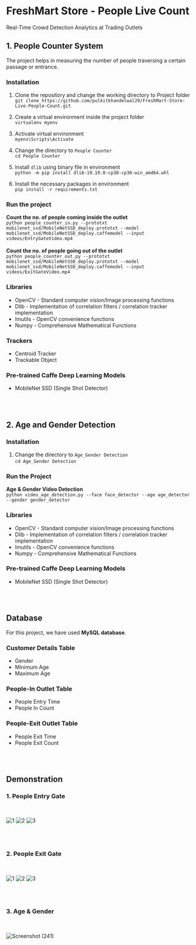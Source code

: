 # FreshMart Store - People Live Count
Real-Time Crowd Detection Analytics at Trading Outlets

## 1. People Counter System
The project helps in measuring the number of people traversing a certain passage or entrance.

### Installation
1. Clone the repository and change the working directory to Project folder<br>
`git clone https://github.com/pulkitkhandelwal29/FreshMart-Store-Live-People-Count.git`

2. Create a virtual environment inside the project folder<br>
`virtualenv myenv`

3. Activate virtual environment <br>
`myenv\Scripts\Activate`

4. Change the directory to `People Counter`<br>
`cd People Counter`

5. Install `dlib` using binary file in environment <br>
`python -m pip install dlib-19.19.0-cp38-cp38-win_amd64.whl`

5. Install the necessary packages in environment <br>
`pip install -r requirements.txt`

### Run the project
<b>Count the no. of people coming inside the outlet</b><br>
`python people_counter_in.py --prototxt mobilenet_ssd/MobileNetSSD_deploy.prototxt --model mobilenet_ssd/MobileNetSSD_deploy.caffemodel --input videos/EntryGateVideo.mp4`
<br><br>
<b>Count the no. of people going out of the outlet</b><br>
`python people_counter_out.py --prototxt mobilenet_ssd/MobileNetSSD_deploy.prototxt --model mobilenet_ssd/MobileNetSSD_deploy.caffemodel --input videos/ExitGateVideo.mp4`

### Libraries
* OpenCV - Standard computer vision/Image processing functions
* Dlib - Implementation of correlation filters / correlation tracker implementation
* Imutils - OpenCV convenience functions
* Numpy - Comprehensive Mathematical Functions

### Trackers 
* Centroid Tracker
* Trackable Object

### Pre-trained Caffe Deep Learning Models
* MobileNet SSD (Single Shot Detector)

<br><br>
## 2. Age and Gender Detection

### Installation

1. Change the directory to `Age_Gender Detection`<br>
`cd Age_Gender Detection`

### Run the Project

<b>Age & Gender Video Detection</b><br>
`python video_age_detection.py --face face_detector --age age_detector --gender gender_detector`

### Libraries
* OpenCV - Standard computer vision/Image processing functions
* Dlib - Implementation of correlation filters / correlation tracker implementation
* Imutils - OpenCV convenience functions
* Numpy - Comprehensive Mathematical Functions

### Pre-trained Caffe Deep Learning Models
* MobileNet SSD (Single Shot Detector)

<br><br>
## Database
For this project, we have used <b>MySQL database</b>.

### Customer Details Table
* Gender
* Minimum Age
* Maximum Age

### People-In Outlet Table
* People Entry Time
* People In Count

### People-Exit Outlet Table
* People Exit Time
* People Exit Count

<br><br>
## Demonstration

### 1. People Entry Gate
<br>

![1](https://user-images.githubusercontent.com/67990422/139659022-5dbdaec0-f7fd-43a3-b0ba-6a47dc8c3fb0.PNG)
![2](https://user-images.githubusercontent.com/67990422/139659027-511a612c-2750-4cea-92fb-4b3ff32d016b.PNG)
![3](https://user-images.githubusercontent.com/67990422/139659031-e044a244-d616-4cbb-94ee-88d5cbb1192f.PNG)

<br><br>

### 2. People Exit Gate

<br>

![1](https://user-images.githubusercontent.com/67990422/139659263-8a3fbc58-7073-45b6-bf07-f781c5ddde66.PNG)
![2](https://user-images.githubusercontent.com/67990422/139659268-1a7bc8dc-6931-4c74-85bd-6ec7f698e675.PNG)
![3](https://user-images.githubusercontent.com/67990422/139659269-98d2fa08-bfbc-4ccc-ad2c-2d6fbcb3d246.PNG)

<br><br>

### 3. Age & Gender
<br>

![Screenshot (241)](https://user-images.githubusercontent.com/67990422/139659860-e61959bf-e862-4456-b55b-2aed01fb690e.png)



